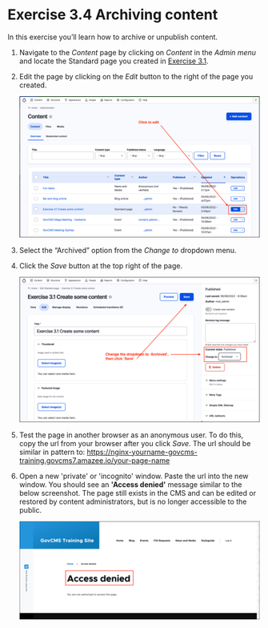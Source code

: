 # Exercise 3.4 Archiving content

In this exercise you’ll learn how to archive or unpublish content.

1. Navigate to the _Content_ page by clicking on _Content_ in the _Admin menu_ and locate the Standard page you created in [Exercise 3.1](https://salsa-digital.gitbook.io/govcms-content-administration/unit-3-managing-content-in-govcms/Exercise-3-1-Create-some-content).
2. Edit the page by clicking on the _Edit_ button to the right of the page you created. 

    ![](../.gitbook/assets/Unit-3-Ex-3-4-1.png)

3. Select the “Archived” option from the _Change to_ dropdown menu.
4. Click the _Save_ button at the top right of the page.
    
    ![](../.gitbook/assets/Unit-3-Ex-3-4-2.png)

5. Test the page in another browser as an anonymous user. To do this, copy the url from your browser after you click _Save_. The url should be similar in pattern to: https://nginx-yourname-govcms-training.govcms7.amazee.io/your-page-name
6. Open a new 'private' or 'incognito' window. Paste the url into the new window. You should see an **'Access denied'** message similar to the below screenshot. The page still exists in the CMS and can be edited or restored by content administrators, but is no longer accessible to the public.
    
    ![](../.gitbook/assets/Unit-3-Ex-3-4-3.png)
